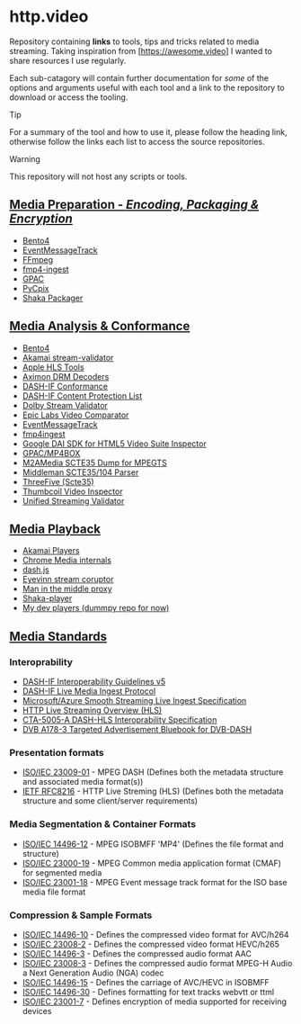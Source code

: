# http.video
Repository containing **links** to tools, tips and tricks related to media
streaming. Taking inspiration from
[https://awesome.video] I wanted to share resources I use regularly. 

Each sub-catagory will contain further documentation for *some* of the options and
arguments useful with each tool and a link to the repository to download or
access the tooling. 

> [!TIP]
> For a summary of the tool and how to use it, please follow the heading link, otherwise follow the links each list to access the source repositories. 

> [!WARNING]
> This repository will not host any scripts or tools.

## [Media Preparation - *Encoding, Packaging & Encryption*]
- [Bento4]
- [EventMessageTrack]
- [FFmpeg]
- [fmp4-ingest]
- [GPAC]
- [PyCpix]
- [Shaka Packager]


## [Media Analysis & Conformance]
- [Bento4]
- [Akamai stream-validator]
- [Apple HLS Tools]
- [Aximon DRM Decoders]
- [DASH-IF Conformance]
- [DASH-IF Content Protection List]
- [Dolby Stream Validator]
- [Epic Labs Video Comparator]
- [EventMessageTrack]
- [fmp4ingest]
- [Google DAI SDK for HTML5 Video Suite Inspector]
- [GPAC/MP4BOX]
- [M2AMedia SCTE35 Dump for MPEGTS]
- [Middleman SCTE35/104 Parser]
- [ThreeFive (Scte35)]
- [Thumbcoil Video Inspector]
- [Unified Streaming Validator]

## [Media Playback]
- [Akamai Players]
- [Chrome Media internals]
- [dash.js]
- [Eyevinn stream coruptor]
- [Man in the middle proxy]
- [Shaka-player]
- [My dev players (dummpy repo for now)]

## [Media Standards]
### Interoprability 
- [DASH-IF Interoperability Guidelines v5]
- [DASH-IF Live Media Ingest Protocol]
- [Microsoft/Azure Smooth Streaming Live Ingest Specification]
- [HTTP Live Streaming Overview (HLS)]
- [CTA-5005-A DASH-HLS Interoprability Specification]
- [DVB A178-3 Targeted Advertisement Bluebook for DVB-DASH]
  
### Presentation formats
- [ISO/IEC 23009-01] - MPEG DASH (Defines both the metadata structure and associated media format(s))
- [IETF RFC8216] - HTTP Live Streming (HLS) (Defines both the metadata structure
  and some client/server requirements)

### Media Segmentation & Container Formats
- [ISO/IEC 14496-12] - MPEG ISOBMFF 'MP4' (Defines the file format and structure)
- [ISO/IEC 23000-19] - MPEG Common media application format (CMAF) for segmented media
- [ISO/IEC 23001-18] - MPEG Event message track format for the ISO base media file format

### Compression & Sample Formats
- [ISO/IEC 14496-10] - Defines the compressed video format for AVC/h264 
- [ISO/IEC 23008-2] - Defines the compressed video format HEVC/h265 
- [ISO/IEC 14496-3] - Defines the compressed audio format AAC 
- [ISO/IEC 23008-3] - Defines the compressed audio format MPEG-H Audio a Next Generation Audio (NGA) codec
- [ISO/IEC 14496-15] - Defines the carriage of AVC/HEVC in ISOBMFF 
- [ISO/IEC 14496-30] - Defines formatting for text tracks webvtt or ttml
- [ISO/IEC 23001-7] - Defines encryption of media supported for receiving devices



<!----------- 
Reference Links - NOTE this block must be copied to the foot of each page for useage globally 
---------->
<!-- Local -->
[Media Preparation - *Encoding, Packaging & Encryption*]:./docs/media-preparation/media-preparation.md
[Media Analysis & Conformance]:./docs/analysis-conformance/analysis-conformance.md
[Media Playback]:./docs/media-playback/media-playback.md
[Media Standards]:./docs/standards/standards.md
[My dev players (dummpy repo for now)]:./players/players.md

<!-- External -->
<!-- Media Preparation -->
[EventMessageTrack]:https://github.com/unifiedstreaming/event-message-track
[Bento4]:https://github.com/axiomatic-systems/Bento4
[FFmpeg]:https://github.com/FFmpeg/FFmpeg
[fmp4-ingest]:https://github.com/unifiedstreaming/fmp4-ingest
[GPAC]:https://wiki.gpac.io/
[PyCpix]:https://github.com/unifiedstreaming/pycpix
[Shaka Packager]:https://github.com/shaka-project/shaka-packager

<!-- Media Analysis & Conformance -->
[Akamai stream-validator]:https://players.akamai.com/stream-validator
[Apple HLS Tools]:https://developer.apple.com/documentation/http-live-streaming/using-apple-s-http-live-streaming-hls-tools
[Aximon DRM Decoders]:https://tools.axinom.com/
[DASH-IF Conformance]:https://conformance.dashif.org/
[DASH-IF Content Protection List]:https://dashif.org/identifiers/content_protection/
[Dolby Stream Validator]:https://ott.dolby.com/OnDelKits_dev/StreamValidator/Start_Here.html
[Epic Labs Video Comparator]:https://github.com/epiclabs-io/epic-video-comparator
[EventMessageTrack]:https://github.com/unifiedstreaming/event-message-track
[fmp4ingest]:https://github.com/unifiedstreaming/fmp4-ingest
[Google DAI SDK for HTML5 Video Suite Inspector]:https://googleads.github.io/googleads-ima-html5-dai/vsi/
[GPAC/MP4BOX]:https://github.com/gpac/gpac/wiki/MP4Box
[M2AMedia SCTE35 Dump for MPEGTS]:https://github.com/m2amedia/scte35dump
[Middleman SCTE35/104 Parser]:https://tools.middleman.tv/scte35-parser
[ThreeFive (Scte35)]:https://github.com/futzu/SCTE-35_threefive
[Thumbcoil Video Inspector]:https://thumb.co.il/
[Unified Streaming Validator]:https://validator.unified-streaming.com/

<!-- Media Analysis & Conformance -->
[Akamai Players]:https://players.akamai.com/players
[Chrome Media internals]:chrome://media-internals
[dash.js]:https://github.com/Dash-Industry-Forum/dash.js
[Eyevinn stream coruptor]:https://github.com/Eyevinn/streaming-onboarding/blob/master/Stream-Corruptor.md
[Man in the middle proxy]:https://github.com/mitmproxy/mitmproxy
[Shaka-player]:https://github.com/shaka-project/shaka-player
[My dev players (dummpy repo for now)]:./players/players.md

<!-- Media Standards - Interoprability -->  
[DASH-IF Interoperability Guidelines v5]:https://dashif.org/guidelines/iop-v5/
[DASH-IF Live Media Ingest Protocol]:https://dashif-documents.azurewebsites.net/Ingest/master/DASH-IF-Ingest.html
[Microsoft/Azure Smooth Streaming Live Ingest Specification]:https://learn.microsoft.com/en-us/previous-versions/media-services/previous/media-services-fmp4-live-ingest-overview
[HTTP Live Streaming Overview (HLS)]:https://developer.apple.com/documentation/http-live-streaming
[CTA-5005-A DASH-HLS Interoprability Specification]:https://cdn.cta.tech/cta/media/media/resources/standards/cta-5005-a-final.pdf
[DVB A178-3 Targeted Advertisement Bluebook for DVB-DASH]:https://dvb.org/?standard=dynamic-substitution-of-content-in-linear-broadcast-part-3-carriage-and-signalling-of-placement-opportunity-information-in-dvb-dash

<!-- Media Standards - Presentation formats --> 
[ISO/IEC 23009-01]:https://www.iso.org/standard/83314.html
[IETF RFC8216]:https://datatracker.ietf.org/doc/html/draft-pantos-hls-rfc8216bis

<!-- Media Standards - Segmentation & Container Formats -->
[ISO/IEC 14496-12]:https://www.iso.org/standard/83102.html
[ISO/IEC 23000-19]:https://www.iso.org/standard/85623.html
[ISO/IEC 23001-18]:https://www.iso.org/standard/82529.html

<!-- Media Standards - Compression & Sample Formats -->
[ISO/IEC 14496-10]:https://www.iso.org/standard/83529.html
[ISO/IEC 23008-2]:https://www.iso.org/standard/85457.html
[ISO/IEC 14496-3]:https://www.iso.org/standard/76383.html
[ISO/IEC 23008-3]:https://www.iso.org/standard/83525.html
[ISO/IEC 14496-15]:https://www.iso.org/standard/83336.html
[ISO/IEC 14496-30]:https://www.iso.org/standard/75394.html
[ISO/IEC 23001-7]:https://iso.org/standard/84637.html

[https://awesome.video]:https://awesome.video